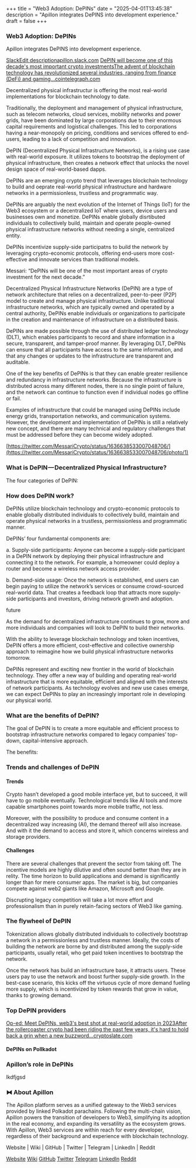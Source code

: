 +++
title = "Web3 Adoption: DePINs"
date = "2025-04-01T13:45:38"
description = "Apillon integrates DePINS into development experience."
draft = false
+++

### Web3 Adoption: DePINs


Apillon integrates DePINS into development experience.

[SlackEdit descriptionapillon.slack.com](https://apillon.slack.com/archives/C03LQQGELF5/p1679644721221439)
[DePIN will become one of this decade's most important crypto investmentsThe advent of blockchain technology has revolutionized several industries, ranging from finance (DeFi) and gaming…cointelegraph.com](https://cointelegraph.com/news/depin-will-become-one-of-this-decade-s-most-important-crypto-investments)

Decentralized physical infrastructur is offering the most real-world implementations for blockchain technology to date.


Traditionally, the deployment and management of physical infrastructure, such as telecom networks, cloud services, mobility networks and power grids, have been dominated by large corporations due to their enormous capital requirements and logistical challenges. This led to corporations having a near-monopoly on pricing, conditions and services offered to end-users, leading to a lack of competition and innovation.


DePIN (Decentralized Physical Infrastructure Networks), is a rising use case with real-world exposure. It utilizes tokens to bootstrap the deployment of physical infrastructure, then creates a network effect that unlocks the novel design space of real-world-based dapps.


DePINs are an emerging crypto trend that leverages blockchain technology to build and oeprate real-world physical infrastructure and hardware networks in a permissionless, trustless and programmatic way.


DePINs are arguably the next evolution of the Internet of Things (IoT) for the Web3 ecosystem or a decentralized IoT where users, device users and businesses own and monetize. DePINs enable globally disrtibuted individuals to collectively build, maintain and operate people-owned physical infrastructure networks without needing a single, centralized entity.


DePINs incentivize supply-side participatns to build the network by leveraging crypto-economic protocols, offering end-users more cost-effective and innovate services than traditional models.


Messari: “DePINs will be one of the most important areas of crypto investment for the next decade.”


Decentralized Physical Infrastructure Networks (DePIN) are a type of network architecture that relies on a decentralized, peer-to-peer (P2P) model to create and manage physical infrastructure. Unlike traditional infrastructure networks, which are typically owned and operated by a central authority, DePINs enable individuals or organizations to participate in the creation and maintenance of infrastructure on a distributed basis.


DePINs are made possible through the use of distributed ledger technology (DLT), which enables participants to record and share information in a secure, transparent, and tamper-proof manner. By leveraging DLT, DePINs can ensure that all participants have access to the same information, and that any changes or updates to the infrastructure are transparent and auditable.


One of the key benefits of DePINs is that they can enable greater resilience and redundancy in infrastructure networks. Because the infrastructure is distributed across many different nodes, there is no single point of failure, and the network can continue to function even if individual nodes go offline or fail.


Examples of infrastructure that could be managed using DePINs include energy grids, transportation networks, and communication systems. However, the development and implementation of DePINs is still a relatively new concept, and there are many technical and regulatory challenges that must be addressed before they can become widely adopted.

[https://twitter.com/MessariCrypto/status/1636638533007048706/](https://twitter.com/MessariCrypto/status/1636638533007048706/photo/1)

### What is DePIN — Decentralized Physical Infrastructure?


The four categories of DePIN:


### How does DePIN work?


DePINs utilize blockchain technology and crypto-economic protocols to enable globally distributed individuals to collectively build, maintain and operate physical networks in a trustless, permissionless and programmatic manner.


DePINs’ four fundamental components are:


a. Supply-side participants: Anyone can become a supply-side participant in a DePIN network by deploying their physical infrastructure and connecting it to the network. For example, a homeowner could deploy a router and become a wireless network access provider.


b. Demand-side usage: Once the network is established, end users can begin paying to utilize the network’s services or consume crowd-sourced real-world data. That creates a feedback loop that attracts more supply-side participants and investors, driving network growth and adoption.


future


As the demand for decentralized infrastructure continues to grow, more and more individuals and companies will look to DePIN to build their networks.


With the ability to leverage blockchain technology and token incentives, DePIN offers a more efficient, cost-effective and collective ownership approach to reimagine how we build physical infrastructure networks tomorrow.


DePINs represent and exciting new frontier in the world of blockchain technology. They offer a new way of building and operating real-world infrastructure that is more equitable, efficient and aligned with the interests of network participants. As technology evolves and new use cases emerge, we can expect DePINs to play an increasingly important role in developing our physical world.


### What are the benefits of DePIN?


The goal of DePIN is to create a more equitable and efficient process to bootstrap infrastructure networks compared to legacy companies’ top-down, capital-intensive approach.


The benefits:


### Trends and challenges of DePIN


#### Trends


Crypto hasn’t developed a good mobile interface yet, but to succeed, it will have to go mobile eventually. Technological trends like AI tools and more capable smartphones point towards more mobile traffic, not less.


Moreover, with the possibility to produce and consume content in a decentralized way increasing (AI), the demand thereof will also increase. And with it the demand to access and store it, which concerns wireless and storage providers.


#### Challenges


There are several challenges that prevent the sector from taking off. The incentive models are highly dilutive and often sound better than they are in relity. The time horizon to build applications and demand is significantly longer than for mere consumer apps. The market is big, but companies compete against web2 giants like Amazon, Microsoft and Google.


Discrupting legacy competition will take a lot more effort and professionalism than in purely retain-facing sectors of Web3 like gaming.


### The flywheel of DePIN


Tokenization allows globally distributed individuals to collectively bootstrap a network in a permissionless and trustless manner. Ideally, the costs of building the network are borne by and distributed among the supply-side participants, usually retail, who get paid token incentives to bootstrap the network.


Once the network has build an infrastructure base, it attracts users. These users pay to use the network and boost further supply-side growth. In the best-case scenario, this kicks off the virtuous cycle of more demand fueling more supply, which is incentivized by token rewards that grow in value, thanks to growing demand.


### Top DePIN providers

[Op-ed: Meet DePINs, web3's best shot at real-world adoption in 2023After the rollercoaster crypto had been riding the past few years, it's hard to hold back a grin when a new buzzword…cryptoslate.com](https://cryptoslate.com/op-ed-meet-depins-web3s-best-shot-at-real-world-adoption-in-2023/)

#### DePINs on Pollkadot


### Apillon’s role in DePINs


lkdfjgsd


### ⧓ About Apillon


The Apillon platform serves as a unified gateway to the Web3 services provided by linked Polkadot parachains. Following the multi-chain vision, Apillon powers the transition of developers to Web3, simplifying its adoption in the real economy, and expanding its versatility as the ecosystem grows. With Apillon, Web3 services are within reach for every developer, regardless of their background and experience with blockchain technology.


Website | Wiki | GitHub | Twitter | Telegram | LinkedIn | Reddit

[Website](https://apillon.io/)
[Wiki](https://wiki.apillon.io/)
[GitHub](https://github.com/Apillon-web3)
[Twitter](https://twitter.com/apillon)
[Telegram](https://t.me/Apillon)
[LinkedIn](https://www.linkedin.com/company/apillon/)
[Reddit](https://www.reddit.com/r/apillon/)